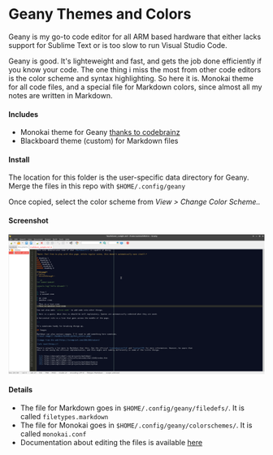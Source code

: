 # Geany Themes and Colors

Geany is my go-to code editor for all ARM based hardware that either lacks support for Sublime Text or is too slow to run Visual Studio Code.

Geany is good. It's lighteweight and fast, and gets the job done efficiently if you know your code. The one thing i miss the most from other code editors is the color scheme and syntax highlighting. So here it is. Monokai theme for all code files, and a special file for Markdown colors, since almost all my notes are written in Markdown.

#### Includes

- Monokai theme for Geany [thanks to codebrainz](https://github.com/codebrainz/geany-themes/blob/master/colorschemes/monokai.conf)
- Blackboard theme (custom) for Markdown files

#### Install
The location for this folder is the user-specific data directory for Geany. Merge the files in this repo with `$HOME/.config/geany`

Once copied, select the color scheme from _View > Change Color Scheme.._

#### Screenshot

![Screenshot for Markdown syntax highlighting](https://github.com/aamnah/geany/blob/master/screenshots/markdown.png)


#### Details

- The file for Markdown goes in `$HOME/.config/geany/filedefs/`. It is called `filetypes.markdown`
- The file for Monokai goes in `$HOME/.config/geany/colorschemes/`. It is called `monokai.conf`
- Documentation about editing the files is available [here](https://www.geany.org/manual/current/index.html)
